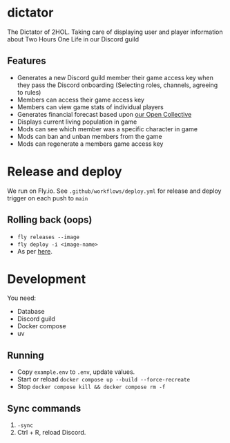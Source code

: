# dictator
The Dictator of 2HOL. Taking care of displaying user and player information about Two Hours One Life in our Discord guild

## Features
- Generates a new Discord guild member their game access key when they pass the Discord onboarding (Selecting roles, channels, agreeing to rules)
- Members can access their game access key
- Members can view game stats of individual players
- Generates financial forecast based upon [our Open Collective](https://opencollective.com/twohoursonelife)
- Displays current living population in game
- Mods can see which member was a specific character in game
- Mods can ban and unban members from the game
- Mods can regenerate a members game access key

# Release and deploy
We run on Fly.io. See `.github/workflows/deploy.yml` for release and deploy trigger on each push to `main`

## Rolling back (oops)
- `fly releases --image`
- `fly deploy -i <image-name>`
- As per [here](https://community.fly.io/t/how-to-do-rollback-releases-3-different-ways/16347).

# Development
You need:
- Database
- Discord guild
- Docker compose
- uv

## Running
- Copy `example.env` to `.env`, update values.
- Start or reload `docker compose up --build --force-recreate`
- Stop `docker compose kill && docker compose rm -f`

## Sync commands
1. `-sync`
2. Ctrl + R, reload Discord.
